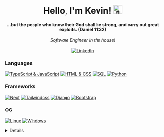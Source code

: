 <h1 align="center">Hello, I'm Kevin! <img src="https://github-production-user-asset-6210df.s3.amazonaws.com/24524555/238178097-766d336d-b87d-44ba-807c-c51de2bc6b4d.gif" width="28px" alt="👋"></h1>

<p align="center">
    <b>...but the people who know their God shall be strong, and carry out great exploits. (Daniel 11:32)</b><br><br>
    <i>
        Software Engineer in the house!<br>
    </i><br>
  <a href="https://www.linkedin.com/in/vokewasike/" target="_blank">
      <img src="https://img.shields.io/badge/LinkedIn-blue?style=for-the-badge&logo=linkedin&logoColor=white" alt="LinkedIn">
  </a>
</p>

### Languages

[![TypeScript & JavaScript](https://img.shields.io/badge/TypeScript_&_Javascript-black?style=for-the-badge&logo=javascript)](https://github.com/vokewasike)
[![HTML & CSS](https://img.shields.io/badge/HTML_&_CSS-black?style=for-the-badge&logo=html5)](https://github.com/vokewasike)
[![SQL](https://img.shields.io/badge/sql-black?style=for-the-badge&logo=postgresql)](https://github.com/vokewasike)
[![Python](https://img.shields.io/badge/python-black?style=for-the-badge&logo=python&logoColor=green)](https://github.com/vokewasike)


### Frameworks

[![Next](https://img.shields.io/badge/next.js-black?style=for-the-badge&logo=next.js)](https://github.com/vokewasike)
[![Tailwindcss](https://img.shields.io/badge/tailwindcss-black?style=for-the-badge&logo=tailwindcss)](https://github.com/vokewasike)
[![Django](https://img.shields.io/badge/django-black?style=for-the-badge&logo=django)](https://github.com/vokewasike)
[![Bootstrap](https://img.shields.io/badge/bootstrap-black?style=for-the-badge&logo=bootstrap)](https://github.com/vokewasike)

### OS

[![Linux](https://img.shields.io/badge/linux-black?style=for-the-badge&logo=Linux)](https://github.com/vokewasike)
[![Windows](https://img.shields.io/badge/Windows-black?style=for-the-badge&logo=Windows)](https://github.com/vokewasike)

<details>
<p align="center">
  <a href="https://github.com/vokewasike">
    <img src="https://github-profile-summary-cards.vercel.app/api/cards/profile-details?username=vokewasike&theme=transparent" />
  </a>
  <a href="https://github.com/vokewasike">
    <img src="https://github-readme-streak-stats.herokuapp.com/?user=vokewasike&hide_border=true&card_width=338&theme=transparent" />
  </a>
  <a href="https://github.com/vokewasike">
    <img src="https://github-profile-summary-cards.vercel.app/api/cards/stats?username=vokewasike&theme=transparent" />
  </a>
  <a href="https://github.com/vokewasike">
    <img src="https://github-readme-stats.vercel.app/api/top-langs/?username=vokewasike&langs_count=10&exclude_repo=&hide=c,jupyter%20notebook,vim%20script,cmake,makefile,batchfile,emacs%20lisp&card_width=699&hide_border=true&theme=transparent" />
  </a>
</p>
</details>
<!--
<p align="center">
  <a href="https://github.com/vokewasike">
    <img src="https://komarev.com/ghpvc/?username=vokewasike&color=blue&style=flat)" />
  </a>
</p>
<br><br>
-->
<!--
- 🔭 I’m currently working on an vehicle b

- 🌱 I’m currently learning Bootstrap5

- 👯 I’m looking to collaborate on ...
- 🤔 I’m looking for help with ...
- 💬 Ask me about ...
- 📫 How to reach me: ...
- 😄 Pronouns: ...
- ⚡ Fun fact: ...
  -->
